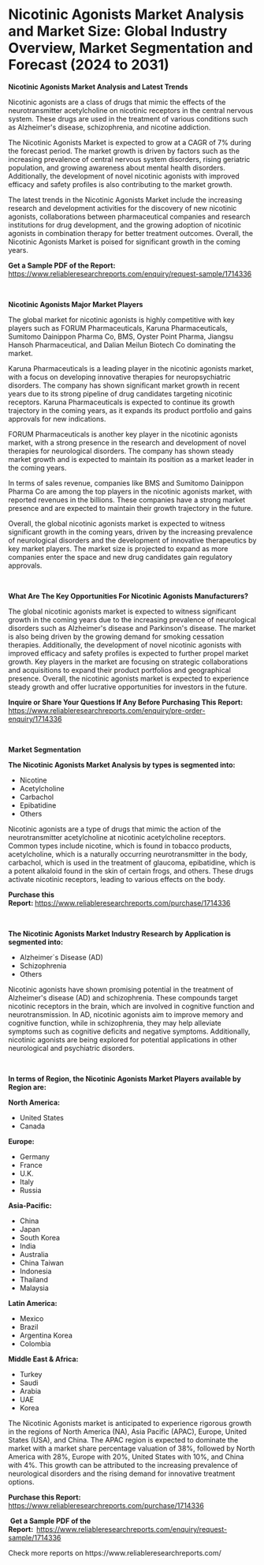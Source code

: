 <p><h1>Nicotinic Agonists Market Analysis and Market Size: Global Industry Overview, Market Segmentation and Forecast (2024 to 2031)</h1></p><p><strong>Nicotinic Agonists Market Analysis and Latest Trends</strong></p>
<p><p>Nicotinic agonists are a class of drugs that mimic the effects of the neurotransmitter acetylcholine on nicotinic receptors in the central nervous system. These drugs are used in the treatment of various conditions such as Alzheimer's disease, schizophrenia, and nicotine addiction.</p><p>The Nicotinic Agonists Market is expected to grow at a CAGR of 7% during the forecast period. The market growth is driven by factors such as the increasing prevalence of central nervous system disorders, rising geriatric population, and growing awareness about mental health disorders. Additionally, the development of novel nicotinic agonists with improved efficacy and safety profiles is also contributing to the market growth.</p><p>The latest trends in the Nicotinic Agonists Market include the increasing research and development activities for the discovery of new nicotinic agonists, collaborations between pharmaceutical companies and research institutions for drug development, and the growing adoption of nicotinic agonists in combination therapy for better treatment outcomes. Overall, the Nicotinic Agonists Market is poised for significant growth in the coming years.</p></p>
<p><strong>Get a Sample PDF of the Report:&nbsp;</strong> <a href="https://www.reliableresearchreports.com/enquiry/request-sample/1714336">https://www.reliableresearchreports.com/enquiry/request-sample/1714336</a></p>
<p>&nbsp;</p>
<p><strong>Nicotinic Agonists Major Market Players</strong></p>
<p><p>The global market for nicotinic agonists is highly competitive with key players such as FORUM Pharmaceuticals, Karuna Pharmaceuticals, Sumitomo Dainippon Pharma Co, BMS, Oyster Point Pharma, Jiangsu Hansoh Pharmaceutical, and Dalian Meilun Biotech Co dominating the market.</p><p>Karuna Pharmaceuticals is a leading player in the nicotinic agonists market, with a focus on developing innovative therapies for neuropsychiatric disorders. The company has shown significant market growth in recent years due to its strong pipeline of drug candidates targeting nicotinic receptors. Karuna Pharmaceuticals is expected to continue its growth trajectory in the coming years, as it expands its product portfolio and gains approvals for new indications.</p><p>FORUM Pharmaceuticals is another key player in the nicotinic agonists market, with a strong presence in the research and development of novel therapies for neurological disorders. The company has shown steady market growth and is expected to maintain its position as a market leader in the coming years.</p><p>In terms of sales revenue, companies like BMS and Sumitomo Dainippon Pharma Co are among the top players in the nicotinic agonists market, with reported revenues in the billions. These companies have a strong market presence and are expected to maintain their growth trajectory in the future.</p><p>Overall, the global nicotinic agonists market is expected to witness significant growth in the coming years, driven by the increasing prevalence of neurological disorders and the development of innovative therapeutics by key market players. The market size is projected to expand as more companies enter the space and new drug candidates gain regulatory approvals.</p></p>
<p>&nbsp;</p>
<p><strong>What Are The Key Opportunities For Nicotinic Agonists Manufacturers?</strong></p>
<p><p>The global nicotinic agonists market is expected to witness significant growth in the coming years due to the increasing prevalence of neurological disorders such as Alzheimer's disease and Parkinson's disease. The market is also being driven by the growing demand for smoking cessation therapies. Additionally, the development of novel nicotinic agonists with improved efficacy and safety profiles is expected to further propel market growth. Key players in the market are focusing on strategic collaborations and acquisitions to expand their product portfolios and geographical presence. Overall, the nicotinic agonists market is expected to experience steady growth and offer lucrative opportunities for investors in the future.</p></p>
<p><strong>Inquire or Share Your Questions If Any Before Purchasing This Report:</strong> <a href="https://www.reliableresearchreports.com/enquiry/pre-order-enquiry/1714336">https://www.reliableresearchreports.com/enquiry/pre-order-enquiry/1714336</a></p>
<p>&nbsp;</p>
<p><strong>Market Segmentation</strong></p>
<p><strong>The Nicotinic Agonists Market Analysis by types is segmented into:</strong></p>
<p><ul><li>Nicotine</li><li>Acetylcholine</li><li>Carbachol</li><li>Epibatidine</li><li>Others</li></ul></p>
<p><p>Nicotinic agonists are a type of drugs that mimic the action of the neurotransmitter acetylcholine at nicotinic acetylcholine receptors. Common types include nicotine, which is found in tobacco products, acetylcholine, which is a naturally occurring neurotransmitter in the body, carbachol, which is used in the treatment of glaucoma, epibatidine, which is a potent alkaloid found in the skin of certain frogs, and others. These drugs activate nicotinic receptors, leading to various effects on the body.</p></p>
<p><strong>Purchase this Report:&nbsp;</strong><a href="https://www.reliableresearchreports.com/purchase/1714336">https://www.reliableresearchreports.com/purchase/1714336</a></p>
<p>&nbsp;</p>
<p><strong>The Nicotinic Agonists Market Industry Research by Application is segmented into:</strong></p>
<p><ul><li>Alzheimer`s Disease (AD)</li><li>Schizophrenia</li><li>Others</li></ul></p>
<p><p>Nicotinic agonists have shown promising potential in the treatment of Alzheimer's disease (AD) and schizophrenia. These compounds target nicotinic receptors in the brain, which are involved in cognitive function and neurotransmission. In AD, nicotinic agonists aim to improve memory and cognitive function, while in schizophrenia, they may help alleviate symptoms such as cognitive deficits and negative symptoms. Additionally, nicotinic agonists are being explored for potential applications in other neurological and psychiatric disorders.</p></p>
<p>&nbsp;</p>
<p><strong>In terms of Region, the Nicotinic Agonists Market Players available by Region are:</strong></p>
<p>
    <p> <strong> North America: </strong>
        <ul>
            <li>United States</li>
            <li>Canada</li>
        </ul>
        </p> 
    <p> <strong> Europe: </strong>
        <ul>
            <li>Germany</li>
            <li>France</li>
            <li>U.K.</li>
            <li>Italy</li>
            <li>Russia</li>
        </ul>
        </p> 
    <p> <strong> Asia-Pacific: </strong>
        <ul>
            <li>China</li>
            <li>Japan</li>
            <li>South Korea</li>
            <li>India</li>
            <li>Australia</li>
            <li>China Taiwan</li>
            <li>Indonesia</li>
            <li>Thailand</li>
            <li>Malaysia</li>
        </ul>
        </p> 
    <p> <strong> Latin America: </strong>
        <ul>
            <li>Mexico</li>
            <li>Brazil</li>
            <li>Argentina Korea</li>
            <li>Colombia</li>
        </ul>
        </p> 
    <p> <strong> Middle East & Africa: </strong>
        <ul>
            <li>Turkey</li>
            <li>Saudi</li>
            <li>Arabia</li>
            <li>UAE</li>
            <li>Korea</li>
        </ul>
    </p>
    </p>
<p><p>The Nicotinic Agonists market is anticipated to experience rigorous growth in the regions of North America (NA), Asia Pacific (APAC), Europe, United States (USA), and China. The APAC region is expected to dominate the market with a market share percentage valuation of 38%, followed by North America with 28%, Europe with 20%, United States with 10%, and China with 4%. This growth can be attributed to the increasing prevalence of neurological disorders and the rising demand for innovative treatment options.</p></p>
<p><strong>Purchase this Report: </strong><a href="https://www.reliableresearchreports.com/purchase/1714336">https://www.reliableresearchreports.com/purchase/1714336</a></p>
<p>&nbsp;<strong>Get a Sample PDF of the Report:&nbsp;&nbsp;</strong><a href="https://www.reliableresearchreports.com/enquiry/request-sample/1714336">https://www.reliableresearchreports.com/enquiry/request-sample/1714336</a></p>
<p><strong></strong></p>
<p>Check more reports on https://www.reliableresearchreports.com/</p>
